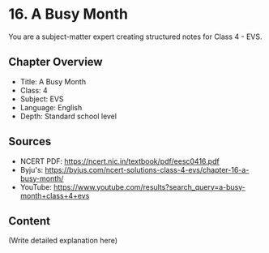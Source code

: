 # 16. A Busy Month

You are a subject-matter expert creating structured notes for Class 4 - EVS.

## Chapter Overview
- Title: A Busy Month
- Class: 4
- Subject: EVS
- Language: English
- Depth: Standard school level

## Sources
- NCERT PDF: https://ncert.nic.in/textbook/pdf/eesc0416.pdf
- Byju's: https://byjus.com/ncert-solutions-class-4-evs/chapter-16-a-busy-month/
- YouTube: https://www.youtube.com/results?search_query=a-busy-month+class+4+evs

## Content
(Write detailed explanation here)

